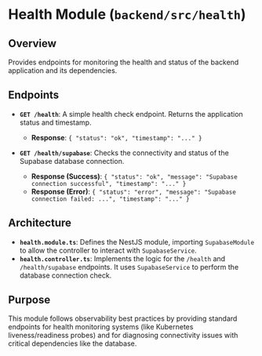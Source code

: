 # Health Module (`backend/src/health`)

## Overview
Provides endpoints for monitoring the health and status of the backend application and its dependencies.

## Endpoints

- **`GET /health`**: A simple health check endpoint. Returns the application status and timestamp.
  - **Response**: `{ "status": "ok", "timestamp": "..." }`

- **`GET /health/supabase`**: Checks the connectivity and status of the Supabase database connection.
  - **Response (Success)**: `{ "status": "ok", "message": "Supabase connection successful", "timestamp": "..." }`
  - **Response (Error)**: `{ "status": "error", "message": "Supabase connection failed: ...", "timestamp": "..." }`

## Architecture

- **`health.module.ts`**: Defines the NestJS module, importing `SupabaseModule` to allow the controller to interact with `SupabaseService`.
- **`health.controller.ts`**: Implements the logic for the `/health` and `/health/supabase` endpoints. It uses `SupabaseService` to perform the database connection check.

## Purpose
This module follows observability best practices by providing standard endpoints for health monitoring systems (like Kubernetes liveness/readiness probes) and for diagnosing connectivity issues with critical dependencies like the database. 
